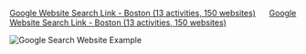 [Google Website Search Link - Boston (13 activities, 150 websites)](https://docs.google.com/spreadsheets/d/1xHIA38O6pD_eyyAoakeGUtj1RIfZBijIwaz2nWWE2V4/edit?usp=sharing) &nbsp;&nbsp;&nbsp;&nbsp;
      [Google Website Search Link - Boston (13 activities, 150 websites)](https://docs.google.com/spreadsheets/d/1xHIA38O6pD_eyyAoakeGUtj1RIfZBijIwaz2nWWE2V4/edit?usp=sharing)
             
![Google Search Website Example](https://user-images.githubusercontent.com/85134229/151622576-178bdab8-6686-42cb-902d-16be1818a796.png)
